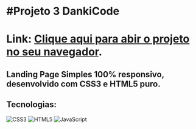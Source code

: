 # #Projeto 3 DankiCode 
# Link: <a href="https://guibublitz.github.io/ProjetoDK3/">Clique aqui para abir o projeto no seu navegador</a>.
## Landing Page Simples 100% responsivo, desenvolvido com CSS3 e HTML5 puro. 
## Tecnologias: 
   ![CSS3](https://img.shields.io/badge/css3-%231572B6.svg?style=for-the-badge&logo=css3&logoColor=white)
   ![HTML5](https://img.shields.io/badge/html5-%23E34F26.svg?style=for-the-badge&logo=html5&logoColor=white)
   ![JavaScript](https://img.shields.io/badge/-JavaScript-%23323330?style=for-the-badge&logo=javascript)


